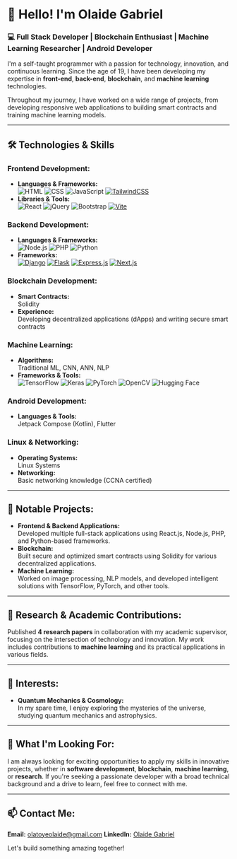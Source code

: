 
# 👋 Hello! I'm Olaide Gabriel

### 💻 Full Stack Developer | Blockchain Enthusiast | Machine Learning Researcher | Android Developer

I'm a self-taught programmer with a passion for technology, innovation, and continuous learning. Since the age of 19, I have been developing my expertise in **front-end**, **back-end**, **blockchain**, and **machine learning** technologies. 

Throughout my journey, I have worked on a wide range of projects, from developing responsive web applications to building smart contracts and training machine learning models.

---

## 🛠️ Technologies & Skills

### Frontend Development:
- **Languages & Frameworks:**  
  ![HTML](https://img.shields.io/badge/HTML5-%23E34F26.svg?&style=flat&logo=html5&logoColor=white)
  ![CSS](https://img.shields.io/badge/CSS3-%231572B6.svg?&style=flat&logo=css3&logoColor=white)
  ![JavaScript](https://img.shields.io/badge/JavaScript-%23F7DF1E.svg?&style=flat&logo=javascript&logoColor=black)
  [![TailwindCSS](https://img.shields.io/badge/Tailwind%20CSS-%2338B2AC.svg?logo=tailwind-css&logoColor=white)](#)
- **Libraries & Tools:**  
  ![React](https://img.shields.io/badge/React-%2320232A.svg?&style=flat&logo=react&logoColor=%2361DAFB)
  ![jQuery](https://img.shields.io/badge/jQuery-%230769AD.svg?&style=flat&logo=jquery&logoColor=white)
  ![Bootstrap](https://img.shields.io/badge/Bootstrap-%23563D7C.svg?&style=flat&logo=bootstrap&logoColor=white)
  [![Vite](https://img.shields.io/badge/Vite-646CFF?logo=vite&logoColor=fff)](#)

### Backend Development:
- **Languages & Frameworks:**  
  ![Node.js](https://img.shields.io/badge/Node.js-%23339933.svg?&style=flat&logo=node.js&logoColor=white)
  ![PHP](https://img.shields.io/badge/PHP-%23777BB4.svg?&style=flat&logo=php&logoColor=white)
  ![Python](https://img.shields.io/badge/Python-%233776AB.svg?&style=flat&logo=python&logoColor=white)
- **Frameworks:**  
  [![Django](https://img.shields.io/badge/Django-%23092E20.svg?logo=django&logoColor=white)](#)
  [![Flask](https://img.shields.io/badge/Flask-000?logo=flask&logoColor=fff)](#)
  [![Express.js](https://img.shields.io/badge/Express.js-%23404d59.svg?logo=express&logoColor=%2361DAFB)](#)
  [![Next.js](https://img.shields.io/badge/Next.js-black?logo=next.js&logoColor=white)](#)

### Blockchain Development:
- **Smart Contracts:**  
  Solidity
- **Experience:**  
  Developing decentralized applications (dApps) and writing secure smart contracts

### Machine Learning:
- **Algorithms:**  
  Traditional ML, CNN, ANN, NLP
- **Frameworks & Tools:**  
  ![TensorFlow](https://img.shields.io/badge/TensorFlow-%23FF6F00.svg?&style=flat&logo=tensorflow&logoColor=white)
  ![Keras](https://img.shields.io/badge/Keras-%23D00000.svg?&style=flat&logo=keras&logoColor=white)
  ![PyTorch](https://img.shields.io/badge/PyTorch-%23EE4C2C.svg?&style=flat&logo=pytorch&logoColor=white)
  ![OpenCV](https://img.shields.io/badge/OpenCV-%235C3EE8.svg?&style=flat&logo=opencv&logoColor=white)
  ![Hugging Face](https://img.shields.io/badge/HuggingFace-%23FFAA00.svg?&style=flat&logo=hugging-face&logoColor=white)

### Android Development:
- **Languages & Tools:**  
  Jetpack Compose (Kotlin), Flutter

### Linux & Networking:
- **Operating Systems:**  
  Linux Systems
- **Networking:**  
  Basic networking knowledge (CCNA certified)

---

## 🌟 Notable Projects:
- **Frontend & Backend Applications:**  
  Developed multiple full-stack applications using React.js, Node.js, PHP, and Python-based frameworks.
- **Blockchain:**  
  Built secure and optimized smart contracts using Solidity for various decentralized applications.
- **Machine Learning:**  
  Worked on image processing, NLP models, and developed intelligent solutions with TensorFlow, PyTorch, and other tools.

---

## 📜 Research & Academic Contributions:
Published **4 research papers** in collaboration with my academic supervisor, focusing on the intersection of technology and innovation. My work includes contributions to **machine learning** and its practical applications in various fields.
  
---

## 🧠 Interests:
- **Quantum Mechanics & Cosmology:**  
  In my spare time, I enjoy exploring the mysteries of the universe, studying quantum mechanics and astrophysics.

---

## 🎯 What I'm Looking For:
I am always looking for exciting opportunities to apply my skills in innovative projects, whether in **software development**, **blockchain**, **machine learning**, or **research**. If you're seeking a passionate developer with a broad technical background and a drive to learn, feel free to connect with me.

---

## 📫 Contact Me:
**Email:** olatoyeolaide@gmail.com
**LinkedIn:** [Olaide Gabriel](https://linkedin.com/in/olatoye-olaide-gabriel-961b591b0)

Let's build something amazing together!
